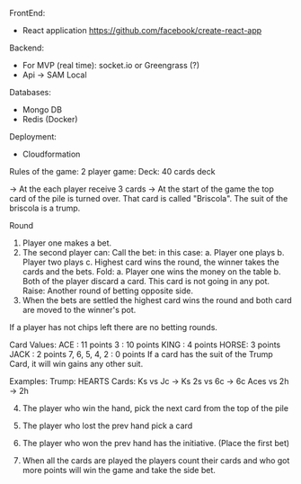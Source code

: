 FrontEnd:
  - React application
    https://github.com/facebook/create-react-app

Backend:
  - For MVP (real time): socket.io or Greengrass (?)
  - Api -> SAM Local

Databases:
  - Mongo DB
  - Redis
  (Docker)

Deployment:
  - Cloudformation


Rules of the game:
2 player game:
  Deck: 40 cards deck

  -> At the each player receive 3 cards
  -> At the start of the game the top card of the pile is turned over. That card is called "Briscola".
    The suit of the briscola is a trump.

  Round
  1. Player one makes a bet.
  2. The second player can:
    Call the bet: in this case:
      a. Player one plays
      b. Player two plays
      c. Highest card wins the round, the winner takes the cards and the bets.
    Fold: 
      a. Player one wins the money on the table
      b. Both of the player discard a card. This card is not going in any pot.
    Raise: Another round of betting opposite side.
  3. When the bets are settled the highest card wins the round and both card are moved to the winner's pot.
  
  If a player has not chips left there are no betting rounds.

  Card Values:
   ACE : 11 points
   3 : 10 points
   KING : 4 points
   HORSE: 3 points
   JACK : 2 points
   7, 6, 5, 4, 2 : 0 points
  If a card has the suit of the Trump Card, it will win gains any other suit.

  Examples:
    Trump: HEARTS
    Cards:
      Ks vs Jc -> Ks
      2s vs 6c -> 6c
      Aces vs 2h -> 2h

  4. The player who win the hand, pick the next card from the top of the pile
  5. The player who lost the prev hand pick a card
  6. The player who won the prev hand has the initiative. (Place the first bet)

  7. When all the cards are played the players count their cards and who got more points will win the game and take the side bet.
